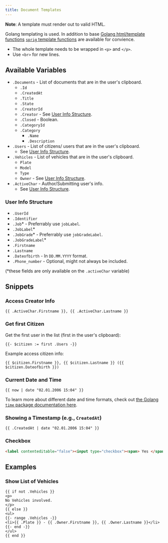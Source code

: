 ```yaml
---
title: Document Templates
---
```


**Note**: A template must render out to valid HTML.

Golang templating is used. In addition to base [Golang html/template functions](https://pkg.go.dev/html/template) [`sprig` template functions](https://masterminds.github.io/sprig/) are available for convience.

* The whole template needs to be wrapped in `<p>` and `</p>`.
* Use `<br>` for new lines.

## Available Variables

* `.Documents` - List of documents that are in the user's clipboard.
    * `.Id`
    * `.CreatedAt`
    * `.Title`
    * `.State`
    * `.CreatorId`
    * `.Creator` - See [User Info Structure](#user-info-structure).
    * `.Closed` - Boolean.
    * `.CategoryId`
    * `.Category`
        * `.Name`
        * `.Description`
* `.Users` - List of citizens/ users that are in the user's clipboard.
    * See [User Info Structure](#user-info-structure).
* `.Vehicles` - List of vehicles that are in the user's clipboard.
    * `Plate`
    * `Model`
    * `Type`
    * `Owner` - See [User Info Structure](#user-info-structure).
* `.ActiveChar` - Author/Submitting user's info.
    * See [User Info Structure](#user-info-structure).

### User Info Structure

* `.UserId`
* `.Identifier`
* `.Job`* - Preferrably use `jobLabel`.
* `.JobLabel`*
* `.JobGrade`* - Preferrably use `jobGradeLabel`.
* `.JobGradeLabel`*
* `.Firstname`
* `.Lastname`
* `.Dateofbirth` - In `DD.MM.YYYY` format.
* `.Phone_number` - Optional, might not always be included.

(\*these fields are only available on the `.activeChar` variable)

## Snippets

### Access Creator Info

```gotemplate
{{ .ActiveChar.Firstname }}, {{ .ActiveChar.Lastname }}
```

### Get first Citizen

Get the first user in the list (first in the user's clipboard):

```gotemplate
{{- $citizen := first .Users -}}
```

Example access citizen info:

```gotemplate
{{ $citizen.Firstname }}, {{ $citizen.Lastname }} ({{ $citizen.Dateofbirth }})
```

### Current Date and Time

```gotemplate
{{ now | date "02.01.2006 15:04" }}
```

To learn more about different date and time formats, check out [the Golang `time` package documentation here](https://pkg.go.dev/time#pkg-constants).

### Showing a Timestamp (e.g., `CreatedAt`)

```gotemplate
{{ .CreatedAt | date "02.01.2006 15:04" }}
```

### Checkbox

```html
<label contenteditable="false"><input type="checkbox"><span> Yes </span></label>
```

## Examples

### Show List of Vehicles

```gotemplate
{{ if not .Vehicles }}
<p>
No Vehicles involved.
</p>
{{ else }}
<ul>
{{- range .Vehicles -}}
<li>{{ .Plate }} - {{ .Owner.Firstname }}, {{ .Owner.Lastname }}</li>
{{- end -}}
</ul>
{{ end }}
```
